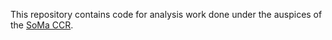 This repository contains code for analysis work done under the auspices of the [SoMa CCR](https://www.communitycoalitiononrace.org/).
